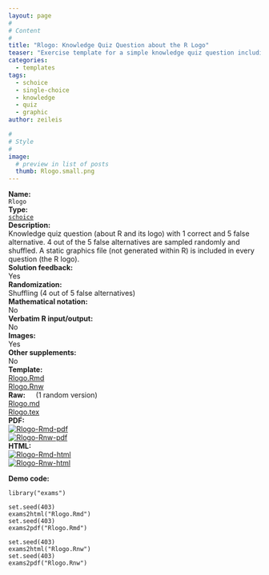 ```yaml
---
layout: page
#
# Content
#
title: "Rlogo: Knowledge Quiz Question about the R Logo"
teaser: "Exercise template for a simple knowledge quiz question including a static graphics file (the R logo)."
categories:
  - templates
tags:
  - schoice
  - single-choice
  - knowledge
  - quiz
  - graphic
author: zeileis

#
# Style
#
image:
  # preview in list of posts
  thumb: Rlogo.small.png
---
```


<div class='row t1 b1'>
  <div class='medium-4 columns'><b>Name:</b></div>
  <div class='medium-8 columns'><code class="highlighter-rouge">Rlogo</code></div>
</div>
<div class='row t1 b1'>
  <div class='medium-4 columns'><b>Type:</b></div>
  <div class='medium-8 columns'><a href="{{ site.url }}/tag/schoice/"><code class="highlighter-rouge">schoice</code></a></div>
</div>


<div class='row t20 b1'>
  <div class='medium-4 columns'><b>Description:</b></div>
  <div class='medium-8 columns'>Knowledge quiz question (about R and its logo) with 1 correct and 5 false alternative. 4 out of the 5 false alternatives are sampled randomly and shuffled. A static graphics file (not generated within R) is included in every question (the R logo).</div>
</div>
<div class='row t1 b1'>
  <div class='medium-4 columns'><b>Solution feedback:</b></div>
  <div class='medium-8 columns'>Yes</div>
</div>
<div class='row t1 b1'>
  <div class='medium-4 columns'><b>Randomization:</b></div>
  <div class='medium-8 columns'>Shuffling (4 out of 5 false alternatives)</div>
</div>
<div class='row t1 b1'>
  <div class='medium-4 columns'><b>Mathematical notation:</b></div>
  <div class='medium-8 columns'>No</div>
</div>
<div class='row t1 b1'>
  <div class='medium-4 columns'><b>Verbatim R input/output:</b></div>
  <div class='medium-8 columns'>No</div>
</div>
<div class='row t1 b1'>
  <div class='medium-4 columns'><b>Images:</b></div>
  <div class='medium-8 columns'>Yes</div>
</div>
<div class='row t1 b1'>
  <div class='medium-4 columns'><b>Other supplements:</b></div>
  <div class='medium-8 columns'>No</div>
</div>

<div class='row t20 b1'>
  <div class='medium-4 columns'><b>Template:</b></div>
  <div class='medium-4 columns'><a href="{{ site.url }}/assets/posts/2017-08-14-Rlogo//Rlogo.Rmd">Rlogo.Rmd</a></div>
  <div class='medium-4 columns'><a href="{{ site.url }}/assets/posts/2017-08-14-Rlogo//Rlogo.Rnw">Rlogo.Rnw</a></div>
</div>
<div class='row t1 b1'>
  <div class='medium-4 columns'><b>Raw:</b> (1 random version)</div>
  <div class='medium-4 columns'><a href="{{ site.url }}/assets/posts/2017-08-14-Rlogo//Rlogo.md" >Rlogo.md</a></div>
  <div class='medium-4 columns'><a href="{{ site.url }}/assets/posts/2017-08-14-Rlogo//Rlogo.tex">Rlogo.tex</a></div>
</div>
<div class='row t1 b1'>
  <div class='medium-4 columns'><b>PDF:</b></div>
  <div class='medium-4 columns'><a href="{{ site.url }}/assets/posts/2017-08-14-Rlogo//Rlogo-Rmd.pdf"><img src="{{ site.url }}/assets/posts/2017-08-14-Rlogo//Rlogo-Rmd-pdf.png" alt="Rlogo-Rmd-pdf"/></a></div>
  <div class='medium-4 columns'><a href="{{ site.url }}/assets/posts/2017-08-14-Rlogo//Rlogo-Rnw.pdf"><img src="{{ site.url }}/assets/posts/2017-08-14-Rlogo//Rlogo-Rnw-pdf.png" alt="Rlogo-Rnw-pdf"/></a></div>
</div>
<div class='row t1 b20'>
  <div class='medium-4 columns'><b>HTML:</b></div>
  <div class='medium-4 columns'><a href="{{ site.url }}/assets/posts/2017-08-14-Rlogo//Rlogo-Rmd.html"><img src="{{ site.url }}/assets/posts/2017-08-14-Rlogo//Rlogo-Rmd-html.png" alt="Rlogo-Rmd-html"/></a></div>
  <div class='medium-4 columns'><a href="{{ site.url }}/assets/posts/2017-08-14-Rlogo//Rlogo-Rnw.html"><img src="{{ site.url }}/assets/posts/2017-08-14-Rlogo//Rlogo-Rnw-html.png" alt="Rlogo-Rnw-html"/></a></div>
</div>



**Demo code:**

<pre><code class="prettyprint ">library(&quot;exams&quot;)

set.seed(403)
exams2html(&quot;Rlogo.Rmd&quot;)
set.seed(403)
exams2pdf(&quot;Rlogo.Rmd&quot;)

set.seed(403)
exams2html(&quot;Rlogo.Rnw&quot;)
set.seed(403)
exams2pdf(&quot;Rlogo.Rnw&quot;)</code></pre>
